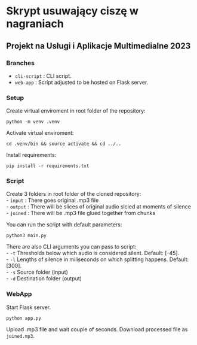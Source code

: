 # Skrypt usuwający ciszę w nagraniach
## Projekt na Usługi i Aplikacje Multimedialne 2023

### Branches

- `cli-script` : CLI script.
- `web-app` : Script adjusted to be hosted on Flask server.

### Setup 

Create virtual enviroment in root folder of the repository:
```
python -m venv .venv
```
Activate virtual enviroment:
```
cd .venv/bin && source activate && cd ../..
```
Install requirements:
```
pip install -r requirements.txt
```

### Script

Create 3 folders in root folder of the cloned repository: <br>
    - `input` : There goes original .mp3 file <br>
    - `output` : There will be slices of original audio slcied at moments of silence <br>
    - `joined` : There will be .mp3 file glued together from chunks <br>

You can run the script with default parameters:
```
python3 main.py
```

There are also CLI arguments you can pass to script: <br>
    - `-t` Thresholds below which audio is considered silent. Default: [-45]. <br>
    - `-l` Lengths of silence in miliseconds on which splitting happens. Default: [300]. <br>
    - `-s` Source folder (input) <br>
    - `-d` Destination folder (output)


### WebApp

Start Flask server.
```
python app.py
```
Upload .mp3 file and wait couple of seconds.
Download processed file as `joined.mp3`.
